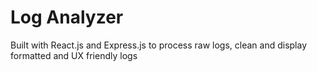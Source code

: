 # Log Analyzer
Built with React.js and Express.js to process raw logs, clean and display formatted and UX friendly logs
